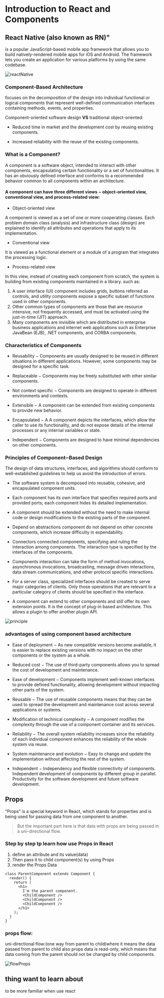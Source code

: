 # Introduction to React and Components

## React Native (also known as RN)"
 is a popular JavaScript-based mobile app framework that allows you to build natively-rendered mobile apps for iOS and Android. The framework lets you create an application for various platforms by using the same codebase.

![reactNative](https://appdevshop.com/wp-content/uploads/2017/02/react_native_banner-min.png)

### Component-Based Architecture

 focuses on the decomposition of the design into individual functional or logical components that represent well-defined communication interfaces containing methods, events, and properties. 

 Component-oriented software design **VS** traditional object-oriented:

* Reduced time in market and the development cost by reusing existing components.

* Increased reliability with the reuse of the existing components.

### What is a Component?
A component is a software object, intended to interact with other components, encapsulating certain functionality or a set of functionalities. It has an obviously defined interface and conforms to a recommended behavior common to all components within an architecture.


#### A component can have three different views − object-oriented view, conventional view, and process-related view:
* Object-oriented view

A component is viewed as a set of one or more cooperating classes. Each problem domain class (analysis) and infrastructure class (design) are explained to identify all attributes and operations that apply to its implementation. 

* Conventional view

It is viewed as a functional element or a module of a program that integrates the processing logic.

* Process-related view

In this view, instead of creating each component from scratch, the system is building from existing components maintained in a library. such as:

1. A user interface (UI) component includes grids, buttons referred as controls, and utility components expose a specific subset of functions used in other components.
2. Other common types of components are those that are resource intensive, not frequently accessed, and must be activated using the just-in-time (JIT) approach.
3. Many components are invisible which are distributed in enterprise business applications and internet web applications such as Enterprise JavaBean (EJB), .NET components, and CORBA components.


### Characteristics of Components

* Reusability − Components are usually designed to be reused in different situations in different applications. However, some components may be designed for a specific task.

* Replaceable − Components may be freely substituted with other similar components.

* Not context specific − Components are designed to operate in different environments and contexts.

* Extensible − A component can be extended from existing components to provide new behavior.

* Encapsulated − A A component depicts the interfaces, which allow the caller to use its functionality, and do not expose details of the internal processes or any internal variables or state.

* Independent − Components are designed to have minimal dependencies on other components.


### Principles of Component−Based Design

The design of data structures, interfaces, and algorithms should conform to well-established guidelines to help us avoid the introduction of errors.

* The software system is decomposed into reusable, cohesive, and encapsulated component units.

* Each component has its own interface that specifies required ports and provided ports; each component hides its detailed implementation.

* A component should be extended without the need to make internal code or design modifications to the existing parts of the component.

* Depend on abstractions component do not depend on other concrete components, which increase difficulty in expendability.

* Connectors connected components, specifying and ruling the interaction among components. The interaction type is specified by the interfaces of the components.

* Components interaction can take the form of method invocations, asynchronous invocations, broadcasting, message driven interactions, data stream communications, and other protocol specific interactions.

* For a server class, specialized interfaces should be created to serve major categories of clients. Only those operations that are relevant to a particular category of clients should be specified in the interface.

* A component can extend to other components and still offer its own extension points. It is the concept of plug-in based architecture. This allows a plugin to offer another plugin API.

![principle](https://www.tutorialspoint.com/software_architecture_design/images/principles_of_component_based_design.jpg)


###  advantages of using component based architecture

* Ease of deployment − As new compatible versions become available, it is easier to replace existing versions with no impact on the other components or the system as a whole.

* Reduced cost − The use of third-party components allows you to spread the cost of development and maintenance.

* Ease of development − Components implement well-known interfaces to provide defined functionality, allowing development without impacting other parts of the system.

* Reusable − The use of reusable components means that they can be used to spread the development and maintenance cost across several applications or systems.

* Modification of technical complexity − A component modifies the complexity through the use of a component container and its services.

* Reliability − The overall system reliability increases since the reliability of each individual component enhances the reliability of the whole system via reuse.

* System maintenance and evolution − Easy to change and update the implementation without affecting the rest of the system.

* Independent − Independency and flexible connectivity of components. Independent development of components by different group in parallel. Productivity for the software development and future software development.


## Props
“Props” is a special keyword in React, which stands for properties and is being used for passing data from one component to another.
> But the important part here is that data with props are being passed in a uni-directional flow.


### Step by step tp learn how use Props in React 

1. define an attribute and its value(data)
2. Then pass it to child component(s) by using Props
3. render the Props Data

```
class ParentComponent extends Component {  
  render() {
    return (
      <h1>
        I'm the parent component.
        <ChildComponent />
        <ChildComponent />
        <ChildComponent />
      </h1>
    );
  }
}
```

### props flow:

uni-directional flow:(one way from parent to child)where it means the data passed from parent to child also props data is read-only, which means that data coming from the parent should not be changed by child components.

![flowProps](https://miro.medium.com/max/667/1*ucOxan56LKUm3gkjaePwRg.png)

## thing want to learn about 

to be more familiar when use react
